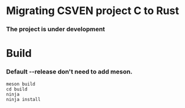 # Migrating CSVEN project C to Rust

### The project is under development

# Build
### Default --release don't need to add meson.
    meson build
    cd build
    ninja
    ninja install

